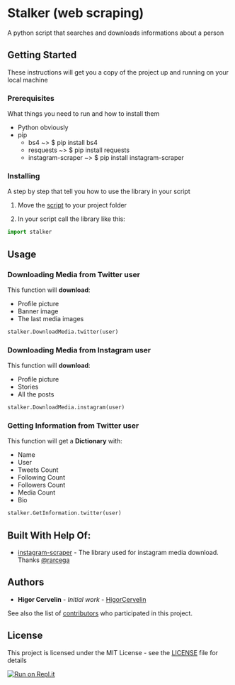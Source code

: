# Stalker (web scraping)
A python script that searches and downloads informations about a person

## Getting Started

These instructions will get you a copy of the project up and running on your local machine

### Prerequisites

What things you need to run and how to install them

* Python obviously
* pip
  * bs4 ~> $ pip install bs4
  * resquests ~> $ pip install requests
  * instagram-scraper ~> $ pip install instagram-scraper

### Installing

A step by step that tell you how to use the library in your script

1. Move the [script](stalker.py) to your project folder

2. In your script call the library like this:  
```python
import stalker
```

## Usage

### Downloading Media from Twitter user

This function will **download**:
* Profile picture
* Banner image
* The last media images

```python
stalker.DownloadMedia.twitter(user)
```

### Downloading Media from Instagram user

This function will **download**:
* Profile picture
* Stories
* All the posts

```python
stalker.DownloadMedia.instagram(user)
```

### Getting Information from Twitter user

This function will get a **Dictionary** with:
* Name
* User
* Tweets Count
* Following Count
* Followers Count
* Media Count
* Bio

```python
stalker.GetInformation.twitter(user)
```
## Built With Help Of:
  * [instagram-scraper](https://github.com/rarcega/instagram-scraper) - The library used for instagram media download. Thanks [@rarcega](https://github.com/rarcega)

## Authors

* **Higor Cervelin** - *Initial work* - [HigorCervelin](https://github.com/HigorCervelin)

See also the list of [contributors](https://github.com/HigorCervelin/stalker/contributors) who participated in this project.

## License

This project is licensed under the MIT License - see the [LICENSE](LICENSE) file for details


[![Run on Repl.it](https://repl.it/badge/github/HigorLoren/stalker)](https://repl.it/github/HigorLoren/stalker)